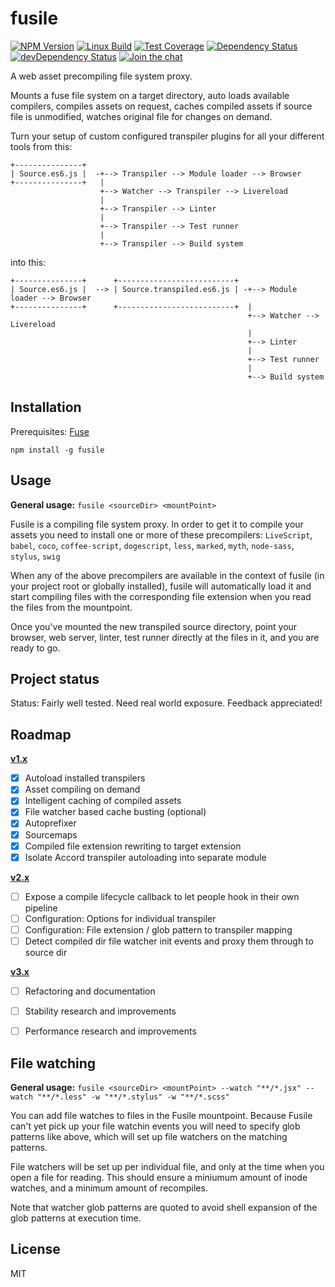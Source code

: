 # fusile

[![NPM Version][npm-image]][npm-url]
[![Linux Build][travis-image]][travis-url]
[![Test Coverage][coveralls-image]][coveralls-url]
[![Dependency Status][dep-image]][dep-url]
[![devDependency Status][devDep-image]][devDep-url]
[![Join the chat][gitter-image]][gitter-url]
<!--[![Windows Build][appveyor-image]][appveyor-url]-->

A web asset precompiling file system proxy.

Mounts a fuse file system on a target directory, auto loads available compilers, compiles assets on request, caches compiled assets if source file is unmodified, watches original file for changes on demand.

Turn your setup of custom configured transpiler plugins for all your different tools from this:

```
+---------------+
| Source.es6.js |  -+--> Transpiler --> Module loader --> Browser
+---------------+   |
                    +--> Watcher --> Transpiler --> Livereload
                    |
                    +--> Transpiler --> Linter
                    |
                    +--> Transpiler --> Test runner
                    |
                    +--> Transpiler --> Build system
```

into this:

```
+---------------+      +--------------------------+
| Source.es6.js |  --> | Source.transpiled.es6.js | -+--> Module loader --> Browser
+---------------+      +--------------------------+  |
                                                     +--> Watcher --> Livereload
                                                     |
                                                     +--> Linter
                                                     |
                                                     +--> Test runner
                                                     |
                                                     +--> Build system
```

## Installation

Prerequisites: [Fuse](https://github.com/bcle/fuse4js#requirements)

```
npm install -g fusile
```

## Usage

**General usage:** `fusile <sourceDir> <mountPoint>`

Fusile is a compiling file system proxy. In order to get it to compile your assets you need to install one or more of these precompilers: `LiveScript`, `babel`, `coco`, `coffee-script`, `dogescript`, `less`, `marked`, `myth`, `node-sass`, `stylus`, `swig`

When any of the above precompilers are available in the context of fusile (in your project root or globally installed), fusile will automatically load it and start compiling files with the corresponding file extension when you read the files from the mountpoint.

Once you've mounted the new transpiled source directory, point your browser, web server, linter, test runner directly at the files in it, and you are ready to go.


## Project status

Status: Fairly well tested. Need real world exposure. Feedback appreciated!

## Roadmap

**[v1.x](https://github.com/Munter/fusile/issues?q=is%3Aopen+is%3Aissue+milestone%3Av1.x)**

 - [x] Autoload installed transpilers
 - [x] Asset compiling on demand
 - [x] Intelligent caching of compiled assets
 - [x] File watcher based cache busting (optional)
 - [x] Autoprefixer
 - [x] Sourcemaps
 - [x] Compiled file extension rewriting to target extension
 - [x] Isolate Accord transpiler autoloading into separate module

**[v2.x](https://github.com/Munter/fusile/issues?q=is%3Aopen+is%3Aissue+milestone%3Av2.x)**
 - [ ] Expose a compile lifecycle callback to let people hook in their own pipeline
 - [ ] Configuration: Options for individual transpiler
 - [ ] Configuration: File extension / glob pattern to transpiler mapping
 - [ ] Detect compiled dir file watcher init events and proxy them through to source dir

**[v3.x](https://github.com/Munter/fusile/issues?q=is%3Aopen+is%3Aissue+milestone%3Av3.x)**
 - [ ] Refactoring and documentation
 - [ ] Stability research and improvements
 - [ ] Performance research and improvements


## File watching

**General usage:** `fusile <sourceDir> <mountPoint> --watch "**/*.jsx" --watch "**/*.less" -w "**/*.stylus" -w "**/*.scss"`

You can add file watches to files in the Fusile mountpoint. Because Fusile can't yet pick up your file watchin events you will need to specify glob patterns like above, which will set up file watchers on the matching patterns.

File watchers will be set up per individual file, and only at the time when you open a file for reading. This should ensure a miniumum amount of inode watches, and a minimum amount of recompiles.

Note that watcher glob patterns are quoted to avoid shell expansion of the glob patterns at execution time.

## License
MIT


[npm-image]: https://img.shields.io/npm/v/fusile.svg
[npm-url]: https://npmjs.org/package/fusile
[travis-image]: https://img.shields.io/travis/Munter/fusile/master.svg
[travis-url]: https://travis-ci.org/Munter/fusile
[appveyor-image]: https://img.shields.io/appveyor/ci/Munter/fusile/master.svg?label=windows
[appveyor-url]: https://ci.appveyor.com/project/Munter/fusile
[coveralls-image]: https://img.shields.io/coveralls/Munter/fusile/master.svg
[coveralls-url]: https://coveralls.io/r/Munter/fusile?branch=master
[dep-url]: https://david-dm.org/greenkeeperio/greenkeeper/master
[dep-image]: https://david-dm.org/greenkeeperio/greenkeeper/master.svg
[devDep-url]: https://david-dm.org/greenkeeperio/greenkeeper/master#info=devDependencies
[devDep-image]: https://david-dm.org/greenkeeperio/greenkeeper/master/dev-status.svg
[gitter-image]: https://badges.gitter.im/chat.svg
[gitter-url]: https://gitter.im/Munter/fusile
